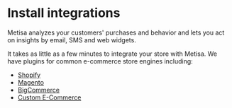 # Install integrations

Metisa analyzes your customers' purchases and behavior and lets you act on insights by email, SMS and web widgets.

It takes as little as a few minutes to integrate your store with Metisa. We have plugins for common e-commerce store engines including:

* [Shopify](integrations/shopify.md)
* [Magento](integrations/magento.md)
* [BigCommerce](integrations/bigcommerce.md)
* [Custom E-Commerce](integrations/custom-ecommerce.md)
